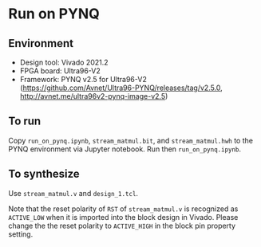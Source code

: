 Run on PYNQ
====================

Environment
--------------------

- Design tool: Vivado 2021.2
- FPGA board: Ultra96-V2
- Framework: PYNQ v2.5 for Ultra96-V2 (https://github.com/Avnet/Ultra96-PYNQ/releases/tag/v2.5.0, http://avnet.me/ultra96v2-pynq-image-v2.5)

To run
--------------------

Copy `run_on_pynq.ipynb`, `stream_matmul.bit`, and `stream_matmul.hwh` to the PYNQ environment via Jupyter notebook. Run then `run_on_pynq.ipynb`.


To synthesize
--------------------

Use `stream_matmul.v` and `design_1.tcl`.

Note that the reset polarity of `RST` of `stream_matmul.v` is recognized as `ACTIVE_LOW` when it is imported into the block design in Vivado.
Please change the the reset polarity to `ACTIVE_HIGH` in the block pin property setting.
